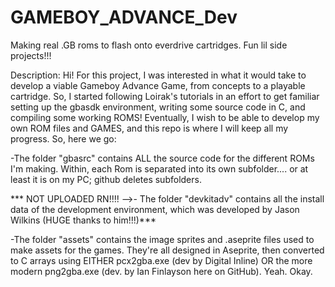 # GAMEBOY_ADVANCE_Dev
Making real .GB roms to flash onto everdrive cartridges. Fun lil side projects!!!


Description: Hi! For this project, I was interested in what it would take to develop a viable Gameboy Advance Game, from concepts to a playable cartridge.
So, I started following Loirak's tutorials in an effort to get familiar setting up the gbasdk environment, writing some source code in C, and compiling 
some working ROMS! Eventually, I wish to be able to develop my own ROM files and GAMES, and this repo is where I will keep all my progress.
So, here we go:

-The folder "gbasrc" contains ALL the source code for the different ROMs I'm making. Within, each Rom is separated into its own subfolder.... or at least
it is on my PC; github deletes subfolders.

*** NOT UPLOADED RN!!!! -->-
The folder "devkitadv" contains all the install data of the development environment, which was developed by Jason Wilkins (HUGE thanks to him!!!)***

-The folder "assets" contains the image sprites and .aseprite files used to make assets for the games. They're all designed in Aseprite, then converted
to C arrays using EITHER pcx2gba.exe (dev by Digital Inline) OR the more modern png2gba.exe (dev. by Ian Finlayson here on GitHub). Yeah. Okay.



